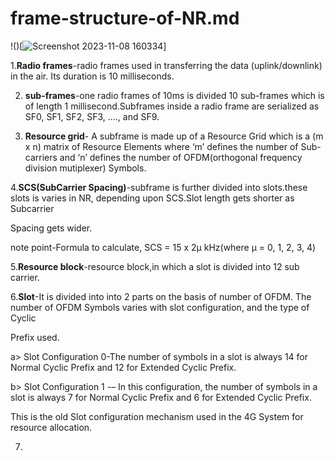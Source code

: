 # frame-structure-of-NR.md

!()[![Screenshot 2023-11-08 160334](https://github.com/Riyatomar14/frame-structure-of-NR.md/assets/143107173/b7bcc1d9-778f-47ed-adf3-8811339a3ed8)]

1.**Radio frames**-radio frames used in transferring the data (uplink/downlink) in the air. Its duration is 10 milliseconds.

2. **sub-frames**-one radio frames of 10ms is divided 10 sub-frames which is of length 1 millisecond.Subframes inside a radio frame are serialized as SF0, SF1, SF2, SF3, …., and SF9.

3. **Resource grid**- A subframe is made up of a Resource Grid which is a (m x n) matrix of Resource Elements where ‘m’ defines the number of Sub-carriers and ‘n’ defines the number of OFDM(orthogonal frequency division mutiplexer) Symbols.

4.**SCS(SubCarrier Spacing)**-subframe is further divided into slots.these slots is varies in NR, depending upon SCS.Slot length gets shorter as Subcarrier 

Spacing gets wider.

note point-Formula to calculate, SCS = 15 x 2μ kHz(where μ = 0, 1, 2, 3, 4)

5.**Resource block**-resource block,in which a slot is divided into 12 sub carrier.

6.**Slot**-It is divided into into 2 parts on the basis of number of OFDM. The number of OFDM Symbols varies with slot configuration, and the type of Cyclic

Prefix used.

 a> Slot Configuration 0-The number of symbols in a slot is always 14 for Normal Cyclic Prefix and 12 for Extended Cyclic Prefix. 
 
 b> Slot Configuration 1 -– In this configuration, the number of symbols in a slot is always 7 for Normal Cyclic Prefix and 6 for Extended Cyclic Prefix.
 
 This is the old Slot configuration mechanism used in the 4G System for resource allocation.

 7.

 
